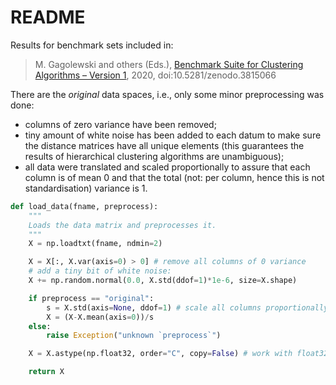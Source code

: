 # README

Results for benchmark sets included in:

> M. Gagolewski and others (Eds.),
[Benchmark Suite for Clustering Algorithms – Version 1](https://github.com/gagolews/clustering_benchmarks_v1),
2020, doi:10.5281/zenodo.3815066

There are the *original* data spaces, i.e., only some minor preprocessing
was done:

* columns of zero variance have been removed;
* tiny amount of white noise has been added to each datum to make sure the
    distance matrices have all unique elements (this guarantees the
    results of hierarchical clustering algorithms are unambiguous);
* all data were translated and scaled proportionally
    to assure that each column is of mean 0 and that the total (not: per column,
    hence this is not standardisation) variance is 1.


```python
def load_data(fname, preprocess):
    """
    Loads the data matrix and preprocesses it.
    """
    X = np.loadtxt(fname, ndmin=2)

    X = X[:, X.var(axis=0) > 0] # remove all columns of 0 variance
    # add a tiny bit of white noise:
    X += np.random.normal(0.0, X.std(ddof=1)*1e-6, size=X.shape)

    if preprocess == "original":
        s = X.std(axis=None, ddof=1) # scale all columns proportionally
        X = (X-X.mean(axis=0))/s
    else:
        raise Exception("unknown `preprocess`")

    X = X.astype(np.float32, order="C", copy=False) # work with float32

    return X
```
